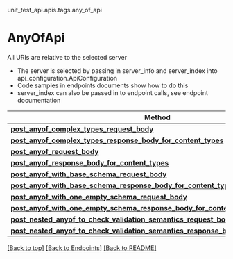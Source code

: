<a name="top"></a>
unit_test_api.apis.tags.any_of_api
# AnyOfApi

All URIs are relative to the selected server
- The server is selected by passing in server_info and server_index into api_configuration.ApiConfiguration
- Code samples in endpoints documents show how to do this
- server_index can also be passed in to endpoint calls, see endpoint documentation

Method | Description
------ | -------------
[**post_anyof_complex_types_request_body**](any_of_api/post_anyof_complex_types_request_body.md) | 
[**post_anyof_complex_types_response_body_for_content_types**](any_of_api/post_anyof_complex_types_response_body_for_content_types.md) | 
[**post_anyof_request_body**](any_of_api/post_anyof_request_body.md) | 
[**post_anyof_response_body_for_content_types**](any_of_api/post_anyof_response_body_for_content_types.md) | 
[**post_anyof_with_base_schema_request_body**](any_of_api/post_anyof_with_base_schema_request_body.md) | 
[**post_anyof_with_base_schema_response_body_for_content_types**](any_of_api/post_anyof_with_base_schema_response_body_for_content_types.md) | 
[**post_anyof_with_one_empty_schema_request_body**](any_of_api/post_anyof_with_one_empty_schema_request_body.md) | 
[**post_anyof_with_one_empty_schema_response_body_for_content_types**](any_of_api/post_anyof_with_one_empty_schema_response_body_for_content_types.md) | 
[**post_nested_anyof_to_check_validation_semantics_request_body**](any_of_api/post_nested_anyof_to_check_validation_semantics_request_body.md) | 
[**post_nested_anyof_to_check_validation_semantics_response_body_for_content_types**](any_of_api/post_nested_anyof_to_check_validation_semantics_response_body_for_content_types.md) | 

[[Back to top]](#top) [[Back to Endpoints]](../../../README.md#Endpoints) [[Back to README]](../../../README.md)
